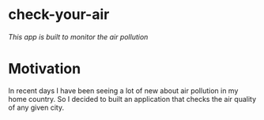 # check-your-air

###### This app is built to monitor the air pollution

# Motivation

<p>
    In recent days I have been seeing a lot of new about air pollution in my home country. So I decided to built an application that checks the air quality of any given city.
</p>
